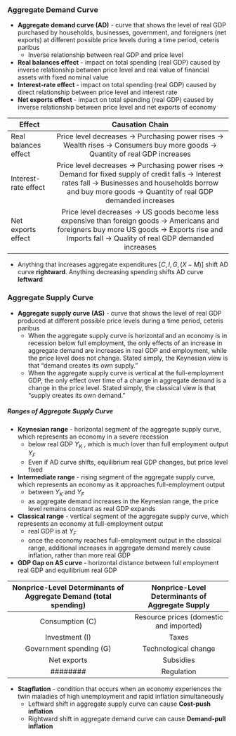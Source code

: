 ### Aggregate Demand Curve
- **Aggregate demand curve (AD)** - curve that shows the level of real GDP purchased by households, businesses, government, and foreigners (net exports) at different possible price levels during a time period, ceteris paribus
	- Inverse relationship between real GDP and price level
- **Real balances effect** - impact on total spending (real GDP) caused by inverse relationship between price level and real value of financial assets with fixed nominal value
- **Interest-rate effect** - impact on total spending (real GDP) caused by direct relationship between price level and interest rate
- **Net exports effect** - impact on total spending (real GDP) caused by inverse relationship between price level and net exports of economy
  
| Effect | Causation Chain |
| --- |:---:|
| Real balances effect | Price level decreases $\to$ Purchasing power rises $\to$ Wealth rises $\to$ Consumers buy more goods $\to$ Quantity of real GDP increases |
| Interest-rate effect | Price level decreases $\to$ Purchasing power rises $\to$ Demand for fixed supply of credit falls $\to$ Interest rates fall $\to$ Businesses and households borrow and buy more goods $\to$ Quantity of real GDP demanded increases |
| Net exports effect | Price level decreases $\to$ US goods become less expensive than foreign goods $\to$ Americans and foreigners buy more US goods $\to$ Exports rise and Imports fall $\to$ Quality of real GDP demanded increases |

- Anything that increases aggregate expenditures \[$C, I, G, (X-M)$\] shift AD curve **rightward**. Anything decreasing spending shifts AD curve **leftward**
### Aggregate Supply Curve
- **Aggregate supply curve (AS)** - curve that shows the level of real GDP produced at different possible price levels during a time period, ceteris paribus
	- When the aggregate supply curve is horizontal and an economy is in recession below full employment, the only effects of an increase in aggregate demand are increases in real GDP and employment, while the price level does not change. Stated simply, the Keynesian view is that “demand creates its own supply.”
	- When the aggregate supply curve is vertical at the full-employment GDP, the only effect over time of a change in aggregate demand is a change in the price level. Stated simply, the classical view is that “supply creates its own demand.”
##### Ranges of Aggregate Supply Curve
- **Keynesian range** - horizontal segment of the aggregate supply curve, which represents an economy in a severe recession
	- below real GDP $Y_{K}$ , which is much lover than full employment output $Y_{F}$
	- Even if AD curve shifts, equilibrium real GDP changes, but price level fixed
- **Intermediate range** - rising segment of the aggregate supply curve, which represents an economy as it approaches full-employment output
	- between $Y_{K}$ and $Y_{F}$
	- as aggregate demand increases in the Keynesian range, the price level remains constant as real GDP expands
- **Classical range** - vertical segment of the aggregate supply curve, which represents an economy at full-employment output
	- real GDP is at $Y_{F}$
	- once the economy reaches full-employment output in the classical range, additional increases in aggregate demand merely cause inflation, rather than more real GDP
- **GDP Gap on AS curve** - horizontal distance between full employment real GDP and equilibrium real GDP

Nonprice-Level Determinants of Aggregate Demand (total spending) | Nonprice-Level Determinants of Aggregate Supply
:---:|:---:
Consumption (C) | Resource prices (domestic and imported)
Investment (I) | Taxes
Government spending (G) | Technological change
Net exports | Subsidies
######## | Regulation 

- **Stagflation** - condition that occurs when an economy experiences the twin maladies of high unemployment and rapid inflation simultaneously
	- Leftward shift in aggregate supply curve can cause **Cost-push inflation**
	- Rightward shift in aggregate demand curve can cause **Demand-pull inflation**